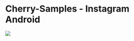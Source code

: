 # Cherry-Samples - Instagram Android

![](https://github.com/sercanparker/Cherry-Samples/blob/master/instagram-case-study/resources/instagram_execution.gif)

